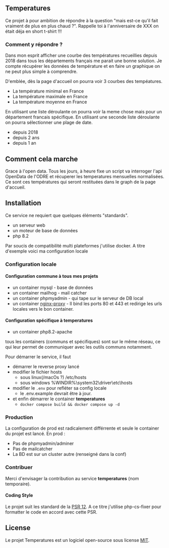 ## Temperatures

Ce projet à pour ambition de répondre à la question "mais est-ce qu'il fait vraiment de plus en plus chaud ?".
Rappelle toi à l'anniversaire de XXX on était déja en short t-shirt !!!

### Comment y répondre ?

Dans mon esprit afficher une courbe des températures recueillies depuis 2018 dans tous les départements français me parait une bonne solution.
Je compte récupérer les données de température et en faire un graphique on ne peut plus simple à comprendre.

D'emblée, dès la page d'accueil on pourra voir 3 courbes des tempéatures.

-   La température minimal en France
-   La température maximale en France
-   La température moyenne en France

En utilisant une liste déroulante on pourra voir la meme chose mais pour un département francais spécifique.
En utilisant une seconde liste déroulante on pourra sélectionner une plage de date.

-   depuis 2018
-   depuis 2 ans
-   depuis 1 an

## Comment cela marche

Grace à l'open data. Tous les jours, à heure fixe un script va interroger l'api OpenData de l'ODRE et récuperer les temperatures mensuelles normalisées.
Ce sont ces températures qui seront restituées dans le graph de la page d'accueil.

## Installation

Ce service ne requiert que quelques éléments "standards".

-   un serveur web
-   un moteur de base de données
-   php 8.2

Par soucis de compatibilité multi plateformes j'utilise docker.
A titre d'exemple voici ma configuration locale

### Configuration locale

#### Configuration commune à tous mes projets

-   un container mysql - base de données
-   un container mailhog - mail catcher
-   un container phpmyadmin - qui tape sur le serveur de DB local
-   un container [nginx-proxy](https://github.com/tyteck/nginx-proxy) - Il bind les ports 80 et 443 et redirige les urls locales vers le bon container.

#### Configuration spécifique à temperatures

-   un container php8.2-apache

tous les containers (communs et spécifiques) sont sur le même réseau, ce qui leur permet de communiquer avec les outils communs notamment.

Pour démarrer le service, il faut

-   démarrer le reverse proxy lancé
-   modifier le fichier hosts
    -   sous linux(/macOs ?) /etc/hosts
    -   sous windows %WINDIR%\system32\driver\etc\hosts
-   modifier le `.env` pour refléter sa config locale
    -   le .env.example devrait être à jour.
-   et enfin démarrer le container **temperatures**
    -   `docker compose build && docker compose up -d`

### Production

La configuration de prod est radicalement différrente et seule le container du projet est lancé.
En prod :

-   Pas de phpmyadmin/adminer
-   Pas de mailcatcher
-   La BD est sur un cluster autre (renseigné dans la conf)

### Contribuer

Merci d'envisager la contribution au service **temperatures** (nom temporaire).

#### Coding Style

Le projet suit les standard de la [PSR 12](https://www.php-fig.org/psr/psr-12). 
A ce titre j'utilise php-cs-fixer pour formatter le code en accord avec cette PSR.


## License

Le projet Temperatures est un logiciel open-source sous license [MIT](https://opensource.org/licenses/MIT).
